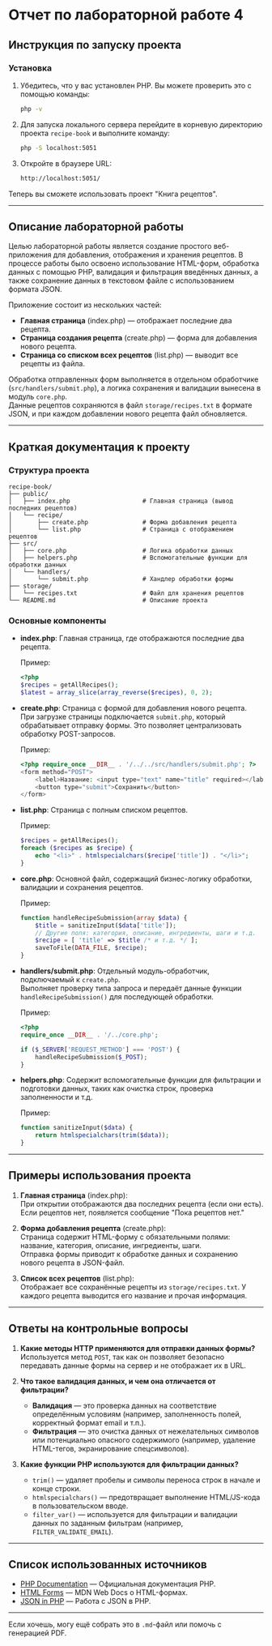 # Отчет по лабораторной работе 4

## Инструкция по запуску проекта

### Установка

1. Убедитесь, что у вас установлен PHP. Вы можете проверить это с помощью команды:
   ```bash
   php -v
   ```

2. Для запуска локального сервера перейдите в корневую директорию проекта `recipe-book` и выполните команду:
   ```bash
   php -S localhost:5051
   ```

3. Откройте в браузере URL:
   ```bash
   http://localhost:5051/
   ```

Теперь вы сможете использовать проект "Книга рецептов".

---

## Описание лабораторной работы

Целью лабораторной работы является создание простого веб-приложения для добавления, отображения и хранения рецептов. В процессе работы было освоено использование HTML-форм, обработка данных с помощью PHP, валидация и фильтрация введённых данных, а также сохранение данных в текстовом файле с использованием формата JSON.

Приложение состоит из нескольких частей:
- **Главная страница** (index.php) — отображает последние два рецепта.
- **Страница создания рецепта** (create.php) — форма для добавления нового рецепта.
- **Страница со списком всех рецептов** (list.php) — выводит все рецепты из файла.

Обработка отправленных форм выполняется в отдельном обработчике (`src/handlers/submit.php`), а логика сохранения и валидации вынесена в модуль `core.php`.  
Данные рецептов сохраняются в файл `storage/recipes.txt` в формате JSON, и при каждом добавлении нового рецепта файл обновляется.

---

## Краткая документация к проекту

### Структура проекта

```
recipe-book/
├── public/                          
│   ├── index.php                    # Главная страница (вывод последних рецептов)
│   └── recipe/                      
│       ├── create.php               # Форма добавления рецепта
│       └── list.php                 # Страница с отображением рецептов
├── src/                             
│   ├── core.php                     # Логика обработки данных
│   ├── helpers.php                  # Вспомогательные функции для обработки данных
│   └── handlers/
│       └── submit.php               # Хандлер обработки формы
├── storage/                         
│   └── recipes.txt                  # Файл для хранения рецептов
└── README.md                        # Описание проекта
```

### Основные компоненты

- **index.php**: Главная страница, где отображаются последние два рецепта.
  
  Пример:
  ```php
  <?php
  $recipes = getAllRecipes();
  $latest = array_slice(array_reverse($recipes), 0, 2);
  ```

- **create.php**: Страница с формой для добавления нового рецепта.  
  При загрузке страницы подключается `submit.php`, который обрабатывает отправку формы. Это позволяет централизовать обработку POST-запросов.

  Пример:
  ```php
  <?php require_once __DIR__ . '/../../src/handlers/submit.php'; ?>
  <form method="POST">
      <label>Название: <input type="text" name="title" required></label><br><br>
      <button type="submit">Сохранить</button>
  </form>
  ```

- **list.php**: Страница с полным списком рецептов.

  Пример:
  ```php
  $recipes = getAllRecipes();
  foreach ($recipes as $recipe) {
      echo "<li>" . htmlspecialchars($recipe['title']) . "</li>";
  }
  ```

- **core.php**: Основной файл, содержащий бизнес-логику обработки, валидации и сохранения рецептов.

  Пример:
  ```php
  function handleRecipeSubmission(array $data) {
      $title = sanitizeInput($data['title']);
      // Другие поля: категория, описание, ингредиенты, шаги и т.д.
      $recipe = [ 'title' => $title /* и т.д. */ ];
      saveToFile(DATA_FILE, $recipe);
  }
  ```

- **handlers/submit.php**: Отдельный модуль-обработчик, подключаемый к `create.php`.  
  Выполняет проверку типа запроса и передаёт данные функции `handleRecipeSubmission()` для последующей обработки.

  Пример:
  ```php
  <?php
  require_once __DIR__ . '/../core.php';

  if ($_SERVER['REQUEST_METHOD'] === 'POST') {
      handleRecipeSubmission($_POST);
  }
  ```

- **helpers.php**: Содержит вспомогательные функции для фильтрации и подготовки данных, таких как очистка строк, проверка заполненности и т.д.

  Пример:
  ```php
  function sanitizeInput($data) {
      return htmlspecialchars(trim($data)); 
  }
  ```

---

## Примеры использования проекта

1. **Главная страница** (index.php):  
   При открытии отображаются два последних рецепта (если они есть).  
   Если рецептов нет, появляется сообщение "Пока рецептов нет."

2. **Форма добавления рецепта** (create.php):  
   Страница содержит HTML-форму с обязательными полями: название, категория, описание, ингредиенты, шаги.  
   Отправка формы приводит к обработке данных и сохранению нового рецепта в JSON-файл.

3. **Список всех рецептов** (list.php):  
   Отображает все сохранённые рецепты из `storage/recipes.txt`. У каждого рецепта выводится его название и прочая информация.

---

## Ответы на контрольные вопросы

1. **Какие методы HTTP применяются для отправки данных формы?**  
   Используется метод `POST`, так как он позволяет безопасно передавать данные формы на сервер и не отображает их в URL.

2. **Что такое валидация данных, и чем она отличается от фильтрации?**  
   - **Валидация** — это проверка данных на соответствие определённым условиям (например, заполненность полей, корректный формат email и т.п.).  
   - **Фильтрация** — это очистка данных от нежелательных символов или потенциально опасного содержимого (например, удаление HTML-тегов, экранирование спецсимволов).

3. **Какие функции PHP используются для фильтрации данных?**  
   - `trim()` — удаляет пробелы и символы переноса строк в начале и конце строки.  
   - `htmlspecialchars()` — предотвращает выполнение HTML/JS-кода в пользовательском вводе.  
   - `filter_var()` — используется для фильтрации и валидации данных по заданным фильтрам (например, `FILTER_VALIDATE_EMAIL`).

---

## Список использованных источников

- [PHP Documentation](https://www.php.net/docs.php) — Официальная документация PHP.  
- [HTML Forms](https://developer.mozilla.org/en-US/docs/Learn/Forms) — MDN Web Docs о HTML-формах.  
- [JSON in PHP](https://www.php.net/manual/en/book.json.php) — Работа с JSON в PHP.

---

Если хочешь, могу ещё собрать это в `.md`-файл или помочь с генерацией PDF.
